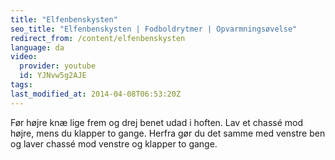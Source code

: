 ```yaml
---
title: "Elfenbenskysten"
seo_title: "Elfenbenskysten | Fodboldrytmer | Opvarmningsøvelse"
redirect_from: /content/elfenbenskysten
language: da
video:
  provider: youtube
  id: YJNvw5g2AJE
tags:
last_modified_at: 2014-04-08T06:53:20Z
---
```


Før højre knæ lige frem og drej benet udad i hoften. Lav et chassé
mod højre, mens du klapper to gange. Herfra gør du det samme med venstre ben og
laver chassé mod venstre og klapper to gange.
